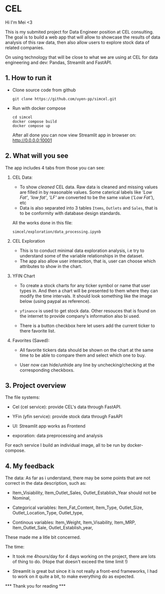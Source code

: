# CEL

Hi I'm Mei <3

This is my submited project for Data Engineer position at CEL consulting. The goal is to build a web app that will allow to showcase the results of data analysis of this raw data, then also allow users to explore stock data of related companies.

On using technology that will be close to what we are using at CEL for data engineering and dev: Pandas, Streamlit and FastAPI.

## 1. How to run it

- Clone source code from github

    ```
    git clone https://github.com/uyen-pp/simcel.git
    ```
- Run with docker compose 

    ```
    cd simcel
    docker compose build
    docker compose up
    ```

    After all done you can now view Streamlit app in browser on: http://0.0.0.0:10001


## 2. What will you see

The app includes 4 tabs from those you can see: 

1. CEL Data: 
    - To show *cleaned* CEL data. Raw data is cleaned and missing values are filled in by reasonable values. Some caterical labels like *'Low Fat'*, *'low fat'*, *'LF'* are converted to be the same value (*'Low Fat'*), etc 
    - Data is also separated into 3 tables `Items`, `Outlets` and `Sales`, that is to be conformity with database design standards.

    All the works done in this file: 
    
    ```simcel/exploration/data_processing.ipynb```

2. CEL Exploration
    - This is to conduct minimal data exploration analysis, i.e try to understand some of the variable relationships in the dataset.
    - The app also allow user interaction, that is, user can choose which attributes to show in the chart.

3. YFIN Chart
    - To create a stock charts for any ticker symbol or name that user types in. And then a chart will be presented to them where they can modify the time intervals. It should look something like the image below (using paypal as reference).
    
    - `yfinance` is used to get stock data. Other resouces that is found on the internet to provide company's information also bi used.

    - There is a button checkbox here let users add the current ticker to there favorite list.

4. Favorites (Saved):

    - All favorite tickers data should be shown on the chart at the same time to be able to compare them and select which one to buy.

    - User now can hide/unhide any line by unchecking/checking at the corresponding checkboxs.

## 3. Project overview

The file systems:

- Cel (cel service): provide CEL's data through FastAPI.

- YFin (yfin service): provide stock data through FasAPI

- UI: Streamlit app works as Frontend

- exporation: data preprocessing and analysis

For each service I build an individual image, all to be run by docker-compose.

## 4. My feedback

The data: As far as i understand, there may be some points that are not correct in the data description, such as: 

- Item_Visiability, Item_Outlet_Sales, Outlet_Establish_Year should not be Nominal,

- Categorical variables: Item_Fat_Content, Item_Type, Outlet_Size, Outlet_Location_Type, Outlet_type,

- Continous variables: Item_Weight, Item_Visability, Item_MRP, Item_Outlet_Sale, Outlet_Establish_year,

These made me a litle bit concerned.

The time:

- It took me 4hours/day for 4 days working on the project, there are lots of thing to do. (Hope that doesn't exceed the time limit !)

- Streamlit is great but since it is not really a front-end frameworks, I had to work on it quite a bit, to make everything do as expected.

*** Thank you for reading ***
